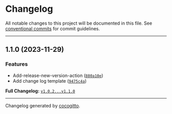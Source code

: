 # Changelog

All notable changes to this project will be documented in this file. See [conventional commits](https://www.conventionalcommits.org/) for commit guidelines.

---

## 1.1.0 (2023-11-29)

### Features

- Add-release-new-version-action ([`880a10e`](https://github.com/juspay/hyperswitch-control-center/commit/880a10e0695284bb76a6e4cf156774a8a6e0fb01))
- Add change log template ([`9475c4a`](https://github.com/juspay/hyperswitch-control-center/commit/9475c4a2863c12110a4f8bf2826fa68cdba7ab09))

**Full Changelog:** [`v1.0.2...v1.1.0`](https://github.com/juspay/hyperswitch-control-center/compare/v1.0.2...v1.1.0)

---

Changelog generated by [cocogitto](https://github.com/cocogitto/cocogitto).
